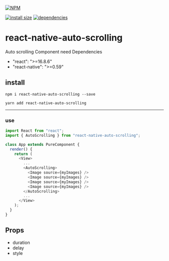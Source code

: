 [![NPM](https://nodei.co/npm/react-native-auto-scrolling.png)](https://nodei.co/npm/react-native-auto-scrolling/)

[![install size](https://packagephobia.now.sh/badge?p=react-native-auto-scrolling)](https://packagephobia.now.sh/result?p=react-native-auto-scrolling) [![dependencies](https://david-dm.org/hosseinmd/react-native-auto-scrolling.svg)](https://david-dm.org/hosseinmd/react-native-auto-scrolling.svg)

# react-native-auto-scrolling

Auto scrolling Component
need Dependencies

- "react": ">=16.8.6"
- "react-native": ">=0.59"

## install

```npm
npm i react-native-auto-scrolling --save
```

```yarn
yarn add react-native-auto-scrolling
```

---

### use

```javascript
import React from "react";
import { AutoScrolling } from "react-native-auto-scrolling";

class App extends PureComponent {
  render() {
    return (
      <View>
        ...
        <AutoScrolling>
          <Image source={myImages} />
          <Image source={myImages} />
          <Image source={myImages} />
          <Image source={myImages} />
        </AutoScrolling>
        ...
      </View>
    );
  }
}
```

## Props

- duration
- delay
- style
